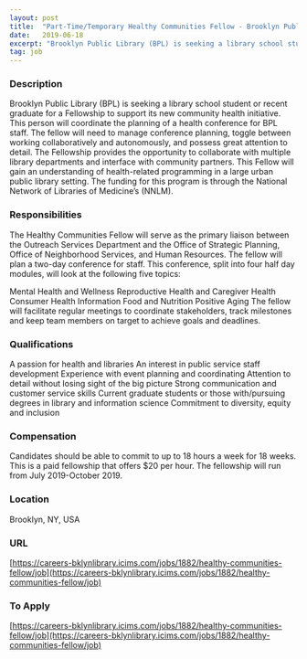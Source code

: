 ```yaml
---
layout: post
title:  "Part-Time/Temporary Healthy Communities Fellow - Brooklyn Public Library"
date:   2019-06-18
excerpt: "Brooklyn Public Library (BPL) is seeking a library school student or recent graduate for a Fellowship to support its new community health initiative. This person will coordinate the planning of a health conference for BPL staff. The fellow will need to manage conference planning, toggle between working collaboratively and autonomously,..."
tag: job
---
```


### Description   

Brooklyn Public Library (BPL) is seeking a library school student or recent graduate for a Fellowship to support its new community health initiative. This person will coordinate the planning of a health conference for BPL staff. The fellow will need to manage conference planning, toggle between working collaboratively and autonomously, and possess great attention to detail.  The Fellowship provides the opportunity to collaborate with multiple library departments and interface with community partners. This Fellow will gain an understanding of health-related programming in a large urban public library setting. The funding for this program is through the National Network of Libraries of Medicine’s (NNLM). 


### Responsibilities   

The Healthy Communities Fellow will serve as the primary liaison between the Outreach Services Department and the Office of Strategic Planning, Office of Neighborhood Services, and Human Resources. The fellow will plan a two-day conference for staff. This conference, split into four half day modules, will look at the following five topics:

Mental Health and Wellness
Reproductive Health and Caregiver Health
Consumer Health Information
Food and Nutrition
Positive Aging
The fellow will facilitate regular meetings to coordinate stakeholders, track milestones and keep team members on target to achieve goals and deadlines.


### Qualifications   

A passion for health and libraries
An interest in public service staff development
Experience with event planning and coordinating
Attention to detail without losing sight of the big picture
Strong communication and customer service skills
Current graduate students or those with/pursuing degrees in library and information science
Commitment to diversity, equity and inclusion


### Compensation   

Candidates should be able to commit to up to 18 hours a week for 18 weeks. This is a paid fellowship that offers $20 per hour. The fellowship will run from July 2019-October 2019.


### Location   

Brooklyn, NY, USA


### URL   

[https://careers-bklynlibrary.icims.com/jobs/1882/healthy-communities-fellow/job](https://careers-bklynlibrary.icims.com/jobs/1882/healthy-communities-fellow/job)

### To Apply   

[https://careers-bklynlibrary.icims.com/jobs/1882/healthy-communities-fellow/job](https://careers-bklynlibrary.icims.com/jobs/1882/healthy-communities-fellow/job)





